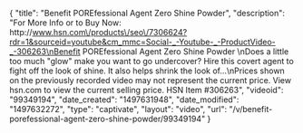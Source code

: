 {
    "title": "Benefit POREfessional Agent Zero Shine Powder",
    "description": "For More Info or to Buy Now: http:\/\/www.hsn.com\/products\/seo\/7306624?rdr=1&sourceid=youtube&cm_mmc=Social-_-Youtube-_-ProductVideo-_-306263\nBenefit POREfessional Agent Zero Shine Powder \nDoes a little too much \"glow\" make you want to go undercover? Hire this covert agent to fight off the look of shine. It also helps shrink the look of...\nPrices shown on the previously recorded video may not represent the current price.  View hsn.com to view the current selling price. HSN Item #306263",
    "videoid": "99349194",
    "date_created": "1497631948",
    "date_modified": "1497632272",
    "type": "captivate",
    "layout": "video",
    "url": "\/v\/benefit-porefessional-agent-zero-shine-powder\/99349194"
}